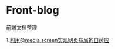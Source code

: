# Front-blog
前端文档整理

1.[利用@media screen实现网页布局的自适应](https://github.com/WebFrontEndStack/Front-blog/blob/master/201609/20160923A.md)
